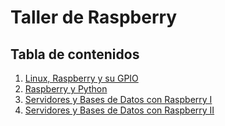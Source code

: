 Taller de Raspberry
=================


## Tabla de contenidos

1. [Linux, Raspberry y su GPIO](clase01/clase.md)
2. [Raspberry y Python](clase02/clase.md)
3. [Servidores y Bases de Datos con Raspberry I](clase03/clase.md)
4. [Servidores y Bases de Datos con Raspberry II](clase04/clase.md)

